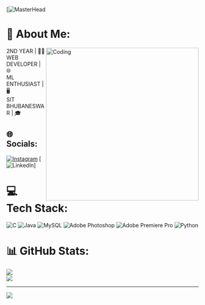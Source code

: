 [![MasterHead](![image](https://github.com/Jitesh8260/Jitesh8260/assets/137819786/f9e332b6-3d6a-427a-8b09-98ba8e588c85))
# 💫 About Me:  
2ND YEAR  |  👨‍🎓 <img align="right" alt="Coding" width="400" src="https://media.tenor.com/rePDfDWO3XoAAAAd/hacking.gif">
<br> WEB DEVELOPER  |  🌐 <br> ML ENTHUSIAST  |  🖥 <br> SIT BHUBANESWAR  |  🎓
                   


## 🌐 Socials:
[![Instagram](https://img.shields.io/badge/Instagram-%23E4405F.svg?logo=Instagram&logoColor=white)](https://instagram.com/_jitesh.25.16_) [![LinkedIn](https://img.shields.io/badge/LinkedIn-%230077B5.svg?logo=linkedin&logoColor=white)]

# 💻 Tech Stack:
![C](https://img.shields.io/badge/c-%2300599C.svg?style=for-the-badge&logo=c&logoColor=white) ![Java](https://img.shields.io/badge/java-%23ED8B00.svg?style=for-the-badge&logo=openjdk&logoColor=white) ![MySQL](https://img.shields.io/badge/mysql-%2300000f.svg?style=for-the-badge&logo=mysql&logoColor=white) ![Adobe Photoshop](https://img.shields.io/badge/adobe%20photoshop-%2331A8FF.svg?style=for-the-badge&logo=adobe%20photoshop&logoColor=white) ![Adobe Premiere Pro](https://img.shields.io/badge/Adobe%20Premiere%20Pro-9999FF.svg?style=for-the-badge&logo=Adobe%20Premiere%20Pro&logoColor=white) ![Python](https://img.shields.io/badge/python-3670A0?style=for-the-badge&logo=python&logoColor=ffdd54)
# 📊 GitHub Stats:
![](https://github-readme-stats.vercel.app/api?username=Jitesh8260&theme=radical&hide_border=false&include_all_commits=true&count_private=true)<br/>
![](https://github-readme-streak-stats.herokuapp.com/?user=Jitesh8260&theme=radical&hide_border=false)<br/>


---
[![](https://visitcount.itsvg.in/api?id=Jitesh8260&icon=0&color=0)](https://visitcount.itsvg.in)

<!-- Proudly created with GPRM ( https://gprm.itsvg.in ) -->
